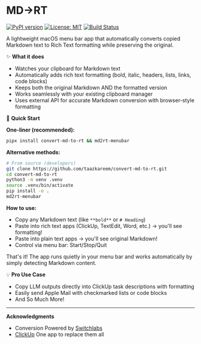 MD→RT
=====
[![PyPI version](https://img.shields.io/pypi/v/convert-md-to-rt.svg?logo=pypi&label=PyPI)](https://pypi.org/project/convert-md-to-rt/)
[![License: MIT](https://img.shields.io/badge/License-MIT-yellow.svg?logo=opensourceinitiative&label=License)](https://opensource.org/licenses/MIT)
[![Build Status](https://img.shields.io/github/actions/workflow/status/taazkareem/convert-md-to-rt/publish.yml?branch=main&logo=github&label=CI)](https://github.com/taazkareem/convert-md-to-rt/actions)

A lightweight macOS menu bar app that automatically converts copied Markdown text to Rich Text formatting while preserving the original.

✨ **What it does**
- Watches your clipboard for Markdown text
- Automatically adds rich text formatting (bold, italic, headers, lists, links, code blocks)
- Keeps both the original Markdown AND the formatted version
- Works seamlessly with your existing clipboard manager
- Uses external API for accurate Markdown conversion with browser-style formatting

🚀 **Quick Start**

**One-liner (recommended):**
```bash
pipx install convert-md-to-rt && md2rt-menubar
```

**Alternative methods:**
```bash
# From source (developers)
git clone https://github.com/taazkareem/convert-md-to-rt.git
cd convert-md-to-rt
python3 -m venv .venv
source .venv/bin/activate
pip install -e .
md2rt-menubar
```

**How to use:**

- Copy any Markdown text (like `**bold**` or `# Heading`)
- Paste into rich text apps (ClickUp, TextEdit, Word, etc.) → you'll see formatting!
- Paste into plain text apps → you'll see original Markdown!
- Control via menu bar: Start/Stop/Quit

That's it! The app runs quietly in your menu bar and works automatically by simply detecting Markdown content.

💡 **Pro Use Case**
- Copy LLM outputs directly into ClickUp task descriptions with formatting
- Easily send Apple Mail with checkmarked lists or code blocks
- And So Much More!

---

 **Acknowledgments**
- Conversion Powered by [Switchlabs](https://www.switchlabs.dev/)
- [ClickUp](https://clickup.com) One app to replace them all
